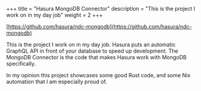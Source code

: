 +++
title = "Hasura MongoDB Connector"
description = "This is the project I work on in my day job"
weight = 2
+++

[https://github.com/hasura/ndc-mongodb](https://github.com/hasura/ndc-mongodb)

This is the project I work on in my day job. Hasura puts an automatic
GraphQL API in front of your database to speed up development. The MongoDB
Connector is the code that makes Hasura work with MongoDB specifically.

In my opinion this project showcases some good Rust code, and some Nix
automation that I am especially proud of.
